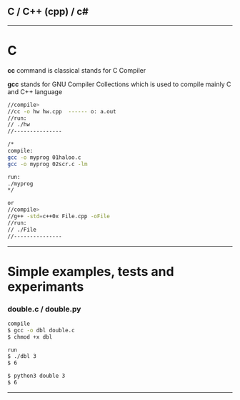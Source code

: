 ## C / C++ (cpp) / c#

---

# C

**cc** command is classical stands for C Compiler

**gcc** stands for GNU Compiler Collections which is used to compile mainly C and C++ language

```bash
//compile> 
//cc -o hw hw.cpp  ------ o: a.out
//run:
// ./hw
//---------------

/*
compile: 
gcc -o myprog 01haloo.c
gcc -o myprog 02scr.c -lm

run:
./myprog
*/

or
//compile>
//g++ -std=c++0x File.cpp -oFile
//run:
// ./File
//---------------
```

---

# Simple examples, tests and experimants


### double.c / double.py

```bash
compile
$ gcc -o dbl double.c
$ chmod +x dbl

run
$ ./dbl 3
$ 6

$ python3 double 3
$ 6
```

---

